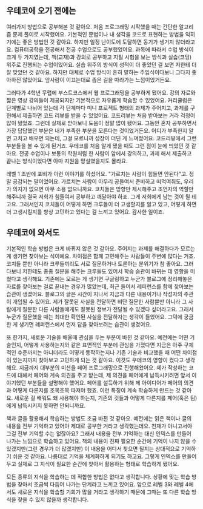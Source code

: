 ## 우테코에 오기 전에는

여러가지 방법으로 공부해본 것 같아요. 처음 프로그래밍 시작했을 때는 간단한 알고리즘 문제 풀이로 시작했어요. 기본적인 문법이나 내 생각을 코드로 표현하는 방법을 익히기에는 좋은 방법인 것 같아요. 하지만 일정 난이도에 도달하면 동기가 생기지 않더라고요. 컴퓨터공학을 전공해서 전공 수업으로도 공부했었어요. 과목에 따라서 수업 방식이 크게 두 가지였는데, 책(교재)과 강의로 공부하고 지필 시험을 보는 방식과 실습(코딩) 위주로 진행되는 수업이었어요. 실습 위주의 방식이 성적이 더 좋았던 걸 보면 저한테 더 잘 맞았던 것 같아요. 하지만 대체로 수업 방식이 흔히 말하는 주입식이다보니 그다지 좋아하진 않았어요. 앞사람이 이끄는대로 좁은 길을 따라가는 느낌이었거든요. 

그러다가 4학년 무렵에 부스트코스에서 웹 프로그래밍을 공부하게 됐어요. 강의 자료와 짧은 영상 강의들이 제공되지만 기본적으로 자유롭게 학습할 수 있었어요. 커리큘럼은 단계별로 나뉘어 있는데 각 단계마다 미니 프로젝트 형태의 과제가 주어지고, 과제를 구현해서 제출하면 코드 리뷰를 받을 수 있었어요. 코드리뷰는 처음 받아보는 거라 걱정이 많이 됐었죠. 그런데 실제로 받아보니 도움이 정말 많이 됐어요. 그동안 혼자 공부하면서 가장 답답했던 부분은 내가 부족한 부분을 모른다는 것이었거든요. 어디가 부족한지 알면 고치고 배우면 되는데, 그걸 모르니까 성장이 더딘 게 느껴졌어요. 코드리뷰에서 그런 부분들을 볼 수 있게 된거죠. 우테코를 처음 알게 됐을 때도 그런 점이 눈에 띄었던 것 같아요. 전공 수업이나 보통의 학원처럼 한 사람이 앞에서 강의하고, 과제 해서 제출하고 끝나는 방식이었다면 아마 지원을 망설였을지도 몰라요. 

레벨 1 초반에 포비가 이런 이야기를 하셨어요. "가르치는 사람이 힘들면 안된다"고. 정말 공감되는 말이었어요. 가르치는 사람이 아무리 공들여서 준비하고 떠먹여줘도, 우리가 의지가 없으면 아무 소용 없으니까요. 코치들은  방향만 제시해주고 조언자의 역할만 해주니까 결국 저희가 힘들여서 공부하고 깨달아야 하죠. 그게 저희에게 남는 것이 될 테고요. 그래서인지 코치들이 어떻게 하면 크루들이 더 고생할지를 알고 있고, 어떻게 하면 더 고생시킬지를 항상 고민하고 있다는 걸 느끼고 있어요. 감사한 일이죠.



## 우테코에 와서도

기본적인 학습 방법은 크게 바뀌지 않은 것 같아요. 주어지는 과제를 해결하다가 모르는 게 생기면 찾아보는 식이에요. 차이점은 함께 고민해주는 사람들이 주변에 많다는 거죠. 코치들 뿐만 아니라 크루들끼리도 서로 질문하거나 토론하는 분위기가 참 좋아요. 그러다보니 저한테도 종종 질문을 해주는 크루들도 있어서 학습 습관이 바뀌는 데 영향을 미쳤다고 생각해요. 기존에는 모르는 게 생기면 구글링하고 누군가 블로그에 정리해놓은 자료를 찾아보는 걸로 끝내는 경우가 많았는데, 최근 들어서 레퍼런스를 함께 찾아보는 습관이 생겼어요. 블로그의 글은 시간이 지나서 지금과 다른 내용이거나 작성자의 주관이 개입될 수 있어요. 제가 잘못된 사실을 전달하면 비단 질문한 사람뿐만 아니라 그 사람에게 질문한 다른 사람들에게도 잘못된 정보가 전달될 수 있겠다 싶더라고요. 그래서 누군가 질문했을 때는 최대한 확인된 사실을 전달하자는 생각이 들었어요. 그덕에 궁금한 게 생기면 레퍼런스에서 먼저 답을 찾아보려는 습관이 생겼어요.

또 한가지, 새로운 기술을 배울때 관심을 두는 부분이 바뀐 것 같아요. 예전에는 어떤 기술인지, 어떻게 사용하는지와 같은 표면적인 부분에 관심을 가졌다면 지금은 아주 구체적인 수준까지는 아니더라도 어떻게 동작하는지나 기존 기술과 비교했을 때 어떤 차이점이 있는지까지 찾아보고 고민하게 되는 것 같아요. 이것도 우테코의 영향이 컸다고 생각해요. 지금까지 대부분의 미션을 페어 프로그래밍으로 진행해왔어요. 제가 작성하는 코드에 대해서 페어와 계속 의견을 주고 받는데,  제 의견을 페어에게 납득시키려면 앞서 이야기했던 부분들을 설명해야 했어요. 페어를 설득하기 위해 제 아이디어가 페어의 의견과 어떻게 다른지를 조목조목 따져야 했죠. 이런 특징이 계속 학습하게 만드는 것 같아요. 새로운 걸 배워도 왜 사용해야 하는지, 기존의 것들과 어떻게 다른지를 페어(혹은 팀)에게 납득시키지 못하면 안되니까요. 

책과 글을 활용해서 학습하는 방법도 조금 바뀐 것 같아요. 예전에는 읽은 책이나 글의 내용을 전부 기억하고 있어야 제대로 공부한 거라고 생각했는데요. 천재가 아니고서야 그걸 전부 기억할 수는 없잖아요? 그래서 내용을 전부 기억하는 대신 인덱스를 만들어 나가는 느낌으로 학습하고 있어요. 책의 내용이 진짜 필요한 순간에 기억이 나지 않을 수 있겠지만(그런 경우가 더 많겠지만) 이 내용을 어디서 찾으면 될지는 상대적으로 기억하기 쉬운 것 같아요. 나름대로 기억을 체계화하게 되기도 하고요. 그렇게 인덱스를 만들어두고 실제로 그 지식이 필요한 순간에 찾아서 활용하는 형태로 학습하게 됐어요.

모든 종류의 지식을 학습하는 데 적합한 방법은 없다고 생각합니다. 상황에 맞는 학습 방법을 찾아서 조금씩 다듬어 나가는 단계라고 느끼고 있어요. 앞으로 레벨 3와 레벨 4에서도 새로운 지식을 학습할 기회가 많을 거라고 생각하기 때문에 그때는 또 다른 학습 방식을 찾을 수 있지 않을까 생각합니다. 